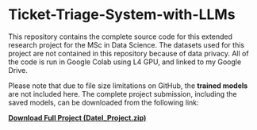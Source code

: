 # Ticket-Triage-System-with-LLMs
This repository contains the complete source code for this extended research project for the MSc in Data Science. The datasets used for this project are not contained in this repository because of data privacy. All of the code is run in Google Colab using L4 GPU, and linked to my Google Drive.

Please note that due to file size limitations on GitHub, the **trained models** are not included here. The complete project submission, including the saved models, can be downloaded from the following link:

**[Download Full Project (Datel_Project.zip)](https://drive.google.com/drive/folders/1RuyWWecgcJorG5kJBaS8nz5toa3Q5QLY?usp=sharing)**
